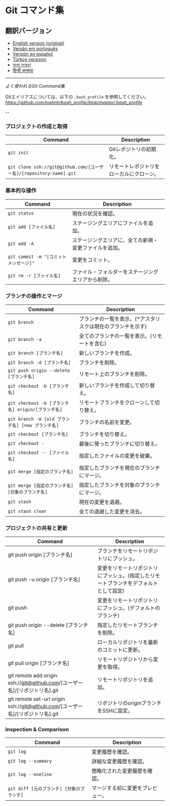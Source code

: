 Git コマンド集
============

## 翻訳バージョン
- [English version (original)](https://github.com/shion1305/Git-Commands/blob/master/README.md)
- [Versão em português](READMEpt.md)
- [Versión en español](READMEes.md)
- [Türkçe versiyon](READMEtr.md)
- [বাংলা সংস্করণ](READMEbn.md)
- [हिन्दी अनुवाद](READMEhi.md)

___

_よく使われるGit Command集_

Gitエイリアスについては、以下の `.bash_profile` を参照してください。
*https://github.com/joshnh/bash_profile/blob/master/.bash_profile*

--

### プロジェクトの作成と取得

| Command | Description |
| ------- | ----------- |
| `git init` | Gitレポジトリの初期化。 |
| `git clone ssh://git@github.com/[ユーザー名]/[repository-name].git` | リモートレポジトリをローカルにクローン。 |

### 基本的な操作

| Command | Description |
| ------- | ----------- |
| `git status` | 現在の状況を確認。 |
| `git add [ファイル名]` | ステージングエリアにファイルを追加。 |
| `git add -A` | ステージングエリアに、全ての新規・変更ファイルを追加。 |
| `git commit -m "[コミットメッセージ]"` | 変更をコミット。 |
| `git rm -r [ファイル名]` | ファイル・フォルダーをステージングエリアから削除。 |

### ブランチの操作とマージ

| Command | Description |
| ------- | ----------- |
| `git branch` | ブランチの一覧を表示。(\*アスタリスクは現在のブランチを示す) |
| `git branch -a` | 全てのブランチの一覧を表示。(リモートを含む) |
| `git branch [ブランチ名]` | 新しいブランチを作成。 |
| `git branch -d [ブランチ名]` | ブランチを削除。 |
| `git push origin --delete [ブランチ名]` | リモート上のブランチを削除。 |
| `git checkout -b [ブランチ名]` | 新しいブランチを作成して切り替え。 |
| `git checkout -b [ブランチ名] origin/[ブランチ名]` | リモートブランチをクローンして切り替え。 |
| `git branch -m [old ブランチ名] [new ブランチ名]` | ブランチの名前を変更。 |
| `git checkout [ブランチ名]` | ブランチを切り替え。 |
| `git checkout -` | 最後に使ったブランチに切り替え。 |
| `git checkout -- [ファイル名]` | 指定したファイルの変更を破棄。 |
| `git merge [指定のブランチ名]` | 指定したブランチを現在のブランチにマージ。 |
| `git merge [指定のブランチ名] [対象のブランチ名]` | 指定したブランチを対象のブランチにマージ。 |
| `git stash` | 現在の変更を退避。 |
| `git stash clear` | 全ての退避した変更を消去。 |

### プロジェクトの共有と更新

| Command | Description |
| ------- | ----------- |
| git push origin [ブランチ名] | ブランチをリモートリポジトリにプッシュ。 |
| git push -u origin [ブランチ名] | 変更をリモートリポジトリにプッシュ。(指定したリモートブランチをデフォルトとして設定) |
| git push | 変更をリモートリポジトリにプッシュ。(デフォルトのブランチ) |
| git push origin --delete [ブランチ名] | 指定したリモートブランチを削除。 |
| git pull | ローカルリポジトリを最新のコミットに更新。 |
| git pull origin [ブランチ名] | リモートリポジトリから変更を取得。 |
| git remote add origin ssh://git@github.com/[ユーザー名]/[リポジトリ名].git | リモートリポジトリを追加。 |
| git remote set-url origin ssh://git@github.com/[ユーザー名]/[リポジトリ名].git | リポジトリのoriginブランチをSSHに設定。 |

### Inspection & Comparison

| Command | Description |
| ------- | ----------- |
| `git log` | 変更履歴を確認。 |
| `git log --summary` | 詳細な変更履歴を確認。 |
| `git log --oneline` | 簡略化された変更履歴を確認。 |
| `git diff [元のブランチ] [対象のブランチ]` | マージする前に変更をプレビュー。 |
